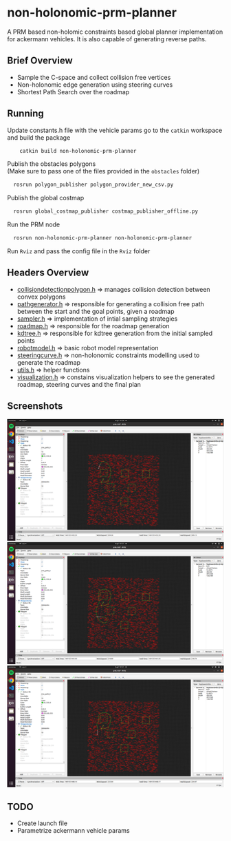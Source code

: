 
# non-holonomic-prm-planner

A PRM based non-holomic constraints based global planner implementation for ackermann vehicles. It is also capable of generating reverse paths. 



## Brief Overview


* Sample the C-space and collect collision free vertices
* Non-holonomic edge generation using steering curves 
* Shortest Path Search over the roadmap 

## Running 

Update constants.h file with the vehicle params
go to the ```catkin``` workspace and build the package 
```bash
    catkin build non-holonomic-prm-planner
```

Publish the obstacles polygons  
(Make sure to pass one of the files provided in the ```obstacles``` folder)   

```bash
  rosrun polygon_publisher polygon_provider_new_csv.py
```

Publish the global costmap
```bash
  rosrun global_costmap_publisher costmap_publisher_offline.py
```

Run the PRM node 
```bash
  rosrun non-holonomic-prm-planner non-holonomic-prm-planner
```
Run ```Rviz``` and pass the config file in the ```Rviz``` folder

## Headers Overview

 * [collisiondetectionpolygon.h](include/non-holonomic-prm-planner/collisiondetectionpolygon.h) => manages collision detection between convex polygons  
 * [pathgenerator.h](include/non-holonomic-prm-planner/path_generator.h) => responsible for generating a collision free path between the start and the goal points, given a roadmap
 * [sampler.h](include/non-holonomic-prm-planner/sampler.h) => implementation of intial sampling strategies
 * [roadmap.h](include/non-holonomic-prm-planner/roadmap.h) => responsible for the roadmap generation 
 * [kdtree.h](include/non-holonomic-prm-planner/KDTree.hpp) => responsible for kdtree generation from the initial sampled points
 * [robotmodel.h](include/non-holonomic-prm-planner/robot_model.h) => basic robot model representation
 * [steeringcurve.h](include/non-holonomic-prm-planner/steering_curve.h) => non-holonomic constraints modelling used to generate the roadmap 
 * [utils.h](include/non-holonomic-prm-planner/utils.h) => helper functions
 * [visualization.h](include/non-holonomic-prm-planner/visualizations.h) => constains visualization helpers to see the generated roadmap, steering curves and the final plan
## Screenshots


![Sample Generated Path](/screenshots/1.png?raw=true)
![Sample Generated Path](/screenshots/2.png?raw=true)
![Sample Generated Path](/screenshots/3.png?raw=true)


## TODO
* Create launch file
* Parametrize ackermann vehicle params